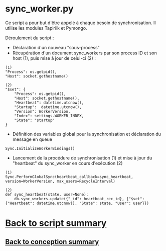 # sync_worker.py

Ce script a pour but d'être appelé à chaque besoin de synchronisation. Il utilise les modules Tapiriik et Pymongo.

Déroulement du script : 
- Déclaration d'un nouveau "sous-process"
- Récupération d'un document sync_workers par son process ID et son host (1), puis mise à jour de celui-ci (2) : 
```
(1)
"Process": os.getpid(),
"Host": socket.gethostname()

(2)
"$set": {
    "Process": os.getpid(),
    "Host": socket.gethostname(),
    "Heartbeat": datetime.utcnow(),
    "Startup":  datetime.utcnow(),
    "Version": WorkerVersion,
    "Index": settings.WORKER_INDEX,
    "State": "startup"
}
```
- Définition des variables global pour la synchronisation et déclaration du message en queue
```
Sync.InitializeWorkerBindings()
```
- Lancement de la procédure de synchronisation (1) et mise à jour du "heartbeat" du sync_worker en cours d'exécution (2) 
```
(1)
Sync.PerformGlobalSync(heartbeat_callback=sync_heartbeat, version=WorkerVersion, max_users=RecycleInterval)

(2)
def sync_heartbeat(state, user=None):
    db.sync_workers.update({"_id": heartbeat_rec_id}, {"$set": {"Heartbeat": datetime.utcnow(), "State": state, "User": user}})
```


# [Back to script summary](000-script-summary.md)
## [Back to conception summary](010-conception.md)
```````````````````````````

